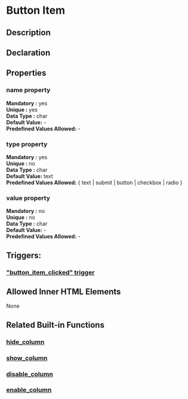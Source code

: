 # Button Item

## Description

## Declaration

## Properties

### name property

**Mandatory :** yes  
**Unique :** yes  
**Data Type :** char  
**Default Value:** -  
**Predefined Values Allowed:** -

### type property

**Mandatory :** yes  
**Unique :** no  
**Data Type :** char  
**Default Value:** text  
**Predefined Values Allowed:**  { text \| submit \| button \| checkbox \| radio }

### value property

**Mandatory :** no  
**Unique :** no  
**Data Type :** char  
**Default Value:** -  
**Predefined Values Allowed:** -

## **Triggers:**

### ["button\_item\_clicked" trigger](../../built-in-triggers/button_item_clicked-trigger.md)

## **Allowed Inner HTML Elements**

None

## **Related Built-in Functions**

### [hide\_column](../../built-in-functions/sodium-built-in-functions/other-functions/hide_column.md)

### [show\_column](../../built-in-functions/sodium-built-in-functions/other-functions/show_column.md)

### [disable\_column](../../built-in-functions/sodium-built-in-functions/other-functions/disable_column.md)

### [enable\_column](../../built-in-functions/sodium-built-in-functions/other-functions/enable_column.md)

